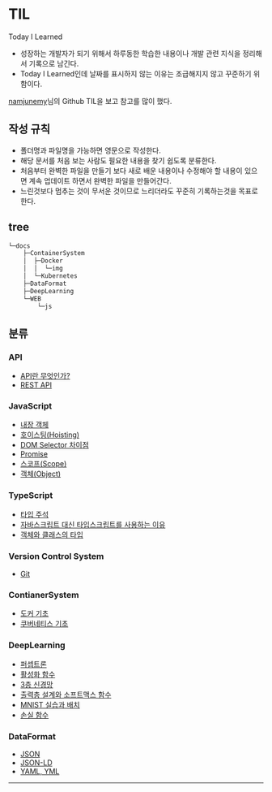 # TIL

Today I Learned

- 성장하는 개발자가 되기 위해서 하루동한 학습한 내용이나 개발 관련 지식을 정리해서 기록으로 남긴다.
- Today I Learned인데 날짜를 표시하지 않는 이유는 조급해지지 않고 꾸준하기 위함이다.

[namjunemy](https://github.com/namjunemy/TIL)님의 Github TIL을 보고 참고를 많이 했다.

## 작성 규칙

- 폴더명과 파일명을 가능하면 영문으로 작성한다.
- 해당 문서를 처음 보는 사람도 필요한 내용을 찾기 쉽도록 분류한다.
- 처음부터 완벽한 파일을 만들기 보다 새로 배운 내용이나 수정해야 할 내용이 있으면 계속 업데이트 하면서 완벽한 파일을 만들어간다.
- 느린것보다 멈추는 것이 무서운 것이므로 느리더라도 꾸준히 기록하는것을 목표로 한다.

## tree

```bash
└─docs
    ├─ContainerSystem
    │  ├─Docker
    │  │  └─img
    │  └─Kubernetes
    ├─DataFormat
    ├─DeepLearning
    └─WEB
        └─js
```

## 분류

### API

- [API란 무엇인가?](./docs/WEB/API/API.md)
- [REST API](./docs/WEB/API/REST-API.md)

### JavaScript

- [내장 객체](./docs/WEB/js/Built-in_Object.md)
- [호이스팅(Hoisting)](./docs/WEB/js/Hoisting.md)
- [DOM Selector 차이점](./docs/WEB/js/DOM_selector_diff.md)
- [Promise](./docs/WEB/js/Promise.md)
- [스코프(Scope)](./docs/WEB/js/Scope.md)
- [객체(Object)](./docs/WEB/js/Object.md)

### TypeScript

- [타입 주석](./docs/WEB/TS/type_annotation.md)
- [자바스크립트 대신 타입스크립트를 사용하는 이유](./docs/WEB/TS/why_TS.md)
- [객체와 클래스의 타입](./docs/WEB/TS/object_class.md)

### Version Control System

- [Git](./docs/VCS/git.md)

### ContianerSystem

- [도커 기초](./docs/ContainerSystem/Docker/Docker_basic.md)
- [쿠버네티스 기초](./docs/ContainerSystem/Kubernetes/Kubernetes_basic.md)

### DeepLearning

- [퍼셉트론](./docs/DeepLearning/1_Perceptron.md)
- [활성화 함수](./docs/DeepLearning/2_activation_function.ipynb)
- [3층 신경망](./docs/DeepLearning/3_3layer_nueral_network.ipynb)
- [출력층 설계와 소프트맥스 함수](./docs/DeepLearning/4_outputlayer_softmax.ipynb)
- [MNIST 실습과 배치](./docs/DeepLearning/5_MNIST_practice_batch.ipynb)
- [손실 함수](./docs/DeepLearning/6_loss_function.ipynb)

### DataFormat

- [JSON](./docs/DataFormat/JSON.md)
- [JSON-LD](./docs/DataFormat/JSON-LD.md)
- [YAML, YML](./docs/DataFormat/YAML_YML.md)

---
